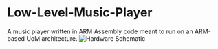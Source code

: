 # Low-Level-Music-Player
A music player written in ARM Assembly code meant to run on an ARM-based UoM architecture.
![Hardware Schematic](https://github.com/Valeria-Daneva/Low-Level-Music-Player/issues/1)

